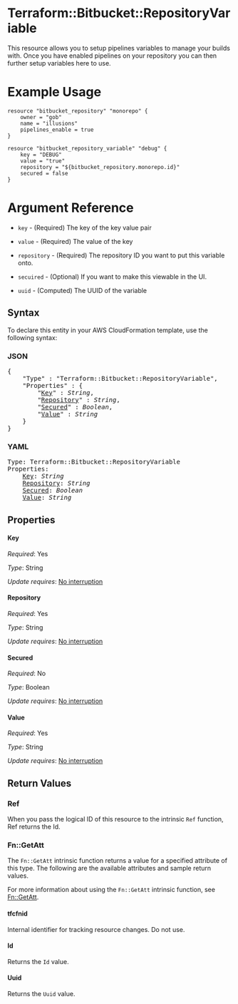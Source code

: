 # Terraform::Bitbucket::RepositoryVariable

This resource allows you to setup pipelines variables to manage your builds with. Once you have enabled pipelines on your repository you can then further setup variables here to use.

# Example Usage

```hcl
resource "bitbucket_repository" "monorepo" {
    owner = "gob"
    name = "illusions"
    pipelines_enable = true
}

resource "bitbucket_repository_variable" "debug" {
    key = "DEBUG"
    value = "true"
    repository = "${bitbucket_repository.monorepo.id}"
    secured = false
}
```

# Argument Reference

* `key` - (Required) The key of the key value pair
* `value` - (Required) The value of the key
* `repository` - (Required) The repository ID you want to put this variable onto.
* `secuired` - (Optional) If you want to make this viewable in the UI.

* `uuid` - (Computed) The UUID of the variable

## Syntax

To declare this entity in your AWS CloudFormation template, use the following syntax:

### JSON

<pre>
{
    "Type" : "Terraform::Bitbucket::RepositoryVariable",
    "Properties" : {
        "<a href="#key" title="Key">Key</a>" : <i>String</i>,
        "<a href="#repository" title="Repository">Repository</a>" : <i>String</i>,
        "<a href="#secured" title="Secured">Secured</a>" : <i>Boolean</i>,
        "<a href="#value" title="Value">Value</a>" : <i>String</i>
    }
}
</pre>

### YAML

<pre>
Type: Terraform::Bitbucket::RepositoryVariable
Properties:
    <a href="#key" title="Key">Key</a>: <i>String</i>
    <a href="#repository" title="Repository">Repository</a>: <i>String</i>
    <a href="#secured" title="Secured">Secured</a>: <i>Boolean</i>
    <a href="#value" title="Value">Value</a>: <i>String</i>
</pre>

## Properties

#### Key

_Required_: Yes

_Type_: String

_Update requires_: [No interruption](https://docs.aws.amazon.com/AWSCloudFormation/latest/UserGuide/using-cfn-updating-stacks-update-behaviors.html#update-no-interrupt)

#### Repository

_Required_: Yes

_Type_: String

_Update requires_: [No interruption](https://docs.aws.amazon.com/AWSCloudFormation/latest/UserGuide/using-cfn-updating-stacks-update-behaviors.html#update-no-interrupt)

#### Secured

_Required_: No

_Type_: Boolean

_Update requires_: [No interruption](https://docs.aws.amazon.com/AWSCloudFormation/latest/UserGuide/using-cfn-updating-stacks-update-behaviors.html#update-no-interrupt)

#### Value

_Required_: Yes

_Type_: String

_Update requires_: [No interruption](https://docs.aws.amazon.com/AWSCloudFormation/latest/UserGuide/using-cfn-updating-stacks-update-behaviors.html#update-no-interrupt)

## Return Values

### Ref

When you pass the logical ID of this resource to the intrinsic `Ref` function, Ref returns the Id.

### Fn::GetAtt

The `Fn::GetAtt` intrinsic function returns a value for a specified attribute of this type. The following are the available attributes and sample return values.

For more information about using the `Fn::GetAtt` intrinsic function, see [Fn::GetAtt](https://docs.aws.amazon.com/AWSCloudFormation/latest/UserGuide/intrinsic-function-reference-getatt.html).

#### tfcfnid

Internal identifier for tracking resource changes. Do not use.

#### Id

Returns the <code>Id</code> value.

#### Uuid

Returns the <code>Uuid</code> value.

